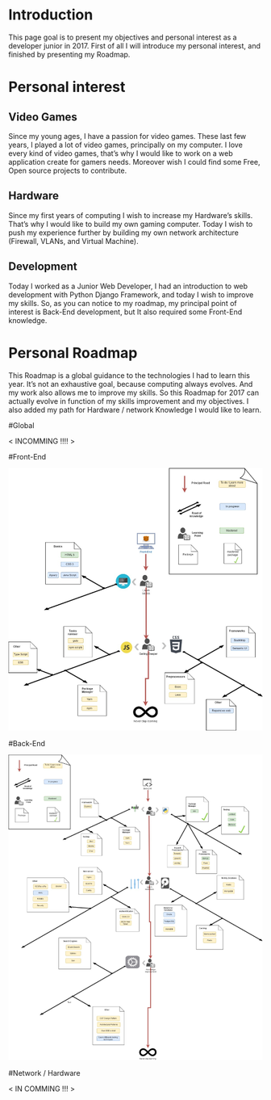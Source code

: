 # Introduction

This page goal is to present my objectives and personal interest as a developer junior in 2017. 
First of all I will introduce my personal interest, and finished by presenting my Roadmap.

# Personal interest 

  ## Video Games
  Since my young ages, I have a passion for video games. These last few years, I played a lot of video games, principally on my computer. I love every kind of video games, that’s why I would like to work on a web application create for gamers needs. Moreover wish I could find some Free, Open source projects to contribute.

  ## Hardware
  Since my first years of computing I wish to increase my Hardware’s skills. That’s why I would like to build my own gaming computer.
  Today I wish to push my experience further by building my own network architecture (Firewall, VLANs, and Virtual Machine).
	
  ## Development
  	
  Today I worked as a Junior Web Developer, I had an introduction to web development with Python Django Framework, and today I wish to improve my skills. So, as you can notice to my roadmap, my principal point of interest is Back-End development, but It also required some Front-End knowledge.

# Personal Roadmap
	
  This Roadmap is a global guidance to the technologies I had to learn this year. It’s not an exhaustive goal, because computing always evolves. And my work also allows me to improve my skills.
So this Roadmap for 2017 can actually evolve in function of my skills improvement and my objectives. I also added my path for Hardware / network Knowledge I would like to learn.


#Global

< INCOMMING !!!! >

#Front-End

![alt tag](Img/Front_End_Road.jpg)

#Back-End

![alt tag](Img/Back_End_Road_2017.jpg)



#Network / Hardware

< IN COMMING !!! >

